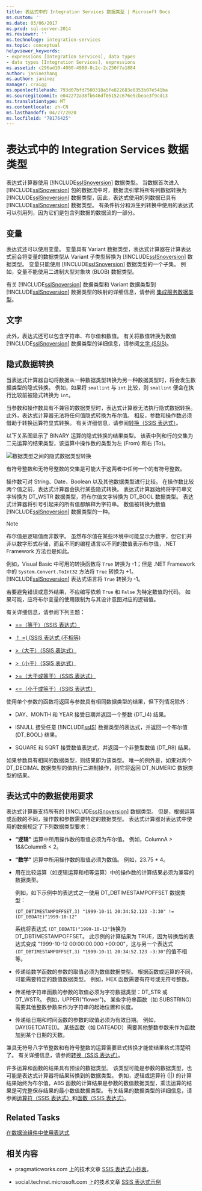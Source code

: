 ```yaml
---
title: 表达式中的 Integration Services 数据类型 | Microsoft Docs
ms.custom: ''
ms.date: 03/06/2017
ms.prod: sql-server-2014
ms.reviewer: ''
ms.technology: integration-services
ms.topic: conceptual
helpviewer_keywords:
- expressions [Integration Services], data types
- data types [Integration Services], expressions
ms.assetid: c296ad10-4080-4988-8c2c-2c250f7a1884
author: janinezhang
ms.author: janinez
manager: craigg
ms.openlocfilehash: 793d07bfd7500318a5fe822683e8353b07e541ba
ms.sourcegitcommit: e042272a38fb646df05152c676e5cbeae3f9cd13
ms.translationtype: MT
ms.contentlocale: zh-CN
ms.lasthandoff: 04/27/2020
ms.locfileid: "78176425"
---
```

# <a name="integration-services-data-types-in-expressions"></a>表达式中的 Integration Services 数据类型
  表达式计算器使用 [!INCLUDE[ssISnoversion](../../../includes/ssisnoversion-md.md)] 数据类型。 当数据首次进入 [!INCLUDE[ssISnoversion](../../../includes/ssisnoversion-md.md)] 包的数据流中时，数据流引擎将所有列数据转换为 [!INCLUDE[ssISnoversion](../../../includes/ssisnoversion-md.md)] 数据类型，因此，表达式使用的列数据已具有 [!INCLUDE[ssISnoversion](../../../includes/ssisnoversion-md.md)] 数据类型。 有条件拆分和派生列转换中使用的表达式可以引用列，因为它们是包含列数据的数据流的一部分。

## <a name="variables"></a>变量
 表达式还可以使用变量。 变量具有 Variant 数据类型，表达式计算器在计算表达式前会将变量的数据类型从 Variant 子类型转换为 [!INCLUDE[ssISnoversion](../../../includes/ssisnoversion-md.md)] 数据类型。 变量只能使用 [!INCLUDE[ssISnoversion](../../../includes/ssisnoversion-md.md)] 数据类型的一个子集。 例如，变量不能使用二进制大型对象块 (BLOB) 数据类型。

 有关 [!INCLUDE[ssISnoversion](../../../includes/ssisnoversion-md.md)] 数据类型和 Variant 数据类型到 [!INCLUDE[ssISnoversion](../../../includes/ssisnoversion-md.md)] 数据类型的映射的详细信息，请参阅 [集成服务数据类型](../data-flow/integration-services-data-types.md)。

## <a name="literals"></a>文字
 此外，表达式还可以包含字符串、布尔值和数值。 有关将数值转换为数值 [!INCLUDE[ssISnoversion](../../../includes/ssisnoversion-md.md)] 数据类型的详细信息，请参阅[文字 (SSIS)](numeric-string-and-boolean-literals.md)。

## <a name="implicit-data-conversion"></a>隐式数据转换
 当表达式计算器自动将数据从一种数据类型转换为另一种数据类型时，将会发生数据类型的隐式转换。 例如，如果将 `smallint` 与 `int` 比较，则 `smallint` 便会在执行比较前被隐式转换为 `int`。

 当参数和操作数具有不兼容的数据类型时，表达式计算器无法执行隐式数据转换。 此外，表达式计算器无法将任何值隐式转换为布尔值。 相反，参数和操作数必须借助于转换运算符显式转换。 有关详细信息，请参阅[转换（SSIS 表达式）](cast-ssis-expression.md)。

 以下关系图显示了 BINARY 运算的隐式转换的结果类型。 该表中列和行的交集为二元运算的结果类型，该运算中操作数的类型为左 (From) 和右 (To)。

 ![数据类型之间的隐式数据类型转换](../media/mw-dts-impl-conver-02.gif "数据类型之间的隐式数据类型转换")

 有符号整数和无符号整数的交集是可能大于这两者中任何一个的有符号整数。

 操作数可对 String、Date、Boolean 以及其他数据类型进行比较。 在操作数比较两个值之前，表达式计算器会执行某些隐式转换。 表达式计算器始终将字符串文字转换为 DT_WSTR 数据类型，将布尔值文字转换为 DT_BOOL 数据类型。 表达式计算器将引号引起来的所有值都解释为字符串。 数值被转换为数值 [!INCLUDE[ssISnoversion](../../../includes/ssisnoversion-md.md)] 数据类型的一种。

> [!NOTE]
>  布尔值是逻辑值而非数字。 虽然布尔值在某些环境中可能显示为数字，但它们并非以数字形式存储，而且不同的编程语言以不同的数值表示布尔值，.NET Framework 方法也是如此。
> 
>  例如，Visual Basic 中可用的转换函数将 `True` 转换为 -1；但是 .NET Framework 中的 `System.Convert.ToInt32` 方法将 `True` 转换为 +1。 [!INCLUDE[ssISnoversion](../../../includes/ssisnoversion-md.md)] 表达式语言将 `True` 转换为 -1。
> 
>  若要避免错误或意外结果，不应编写依赖 `True` 和 `False` 为特定数值的代码。 如果可能，应将布尔变量的使用限制为与其设计意图对应的逻辑值。

 有关详细信息，请参阅下列主题：

-   [==（等于）（SSIS 表达式）](equal-ssis-expression.md)

-   [！ =&#41; &#40;SSIS 表达式 &#40;不相等&#41;](unequal-ssis-expression.md)

-   [>（大于）（SSIS 表达式）](greater-than-ssis-expression.md)

-   [>（小于）（SSIS 表达式）](less-than-ssis-expression.md)

-   [>=（大于或等于）（SSIS 表达式）](greater-than-or-equal-to-ssis-expression.md)

-   [<=（小于或等于）（SSIS 表达式）](less-than-or-equal-to-ssis-expression.md)

 使用单个参数的函数将返回与参数具有相同数据类型的结果，但下列情况除外：

-   DAY、MONTH 和 YEAR 接受日期并返回一个整数 (DT_I4) 结果。

-   ISNULL 接受任意 [!INCLUDE[ssIS](../../includes/ssis-md.md)] 数据类型的表达式，并返回一个布尔值 (DT_BOOL) 结果。

-   SQUARE 和 SQRT 接受数值表达式，并返回一个非整型数值 (DT_R8) 结果。

 如果参数具有相同的数据类型，则结果即为该类型。 唯一的例外是，如果对两个 DT_DECIMAL 数据类型的值执行二进制操作，则它将返回 DT_NUMERIC 数据类型的结果。

## <a name="requirements-for-data-used-in-expressions"></a>表达式中的数据使用要求
 表达式计算器支持所有的 [!INCLUDE[ssISnoversion](../../../includes/ssisnoversion-md.md)] 数据类型。 但是，根据运算或函数的不同，操作数和参数需要特定的数据类型。 表达式计算器对表达式中使用的数据规定了下列数据类型要求：

-   **“逻辑”** 运算中所用操作数的取值必须为布尔值。 例如，ColumnA > 1&&ColumnB < 2。

-   **“数学”** 运算中所用操作数的取值必须为数值。 例如，23.75 * 4。

-   用在比较运算（如逻辑运算和相等运算）中的操作数的计算结果必须为兼容的数据类型。

     例如，如下示例中的表达式之一使用 DT_DBTIMESTAMPOFFSET 数据类型：

     `(DT_DBTIMESTAMPOFFSET,3) "1999-10-11 20:34:52.123 -3:30" != (DT_DBDATE)"1999-10-12"`

     系统将表达式 `(DT_DBDATE)"1999-10-12"`转换为 DT_DBTIMESTAMPOFFSET。 此示例的计算结果为 TRUE，因为转换后的表达式变成 "1999-10-12 00:00:00.000 +00:00"，这与另一个表达式 `(DT_DBTIMESTAMPOFFSET,3) "1999-10-11 20:34:52.123 -3:30"`的值不相等。

-   传递给数学函数的参数的取值必须为数值数据类型。 根据函数或运算的不同，可能需要特定的数值数据类型。 例如，HEX 函数需要有符号或无符号整数。

-   传递给字符串函数的参数的取值必须为字符数据类型：DT_STR 或 DT_WSTR。 例如，UPPER("flower")。 某些字符串函数（如 SUBSTRING）需要其他整数参数来作为字符串的起始位置和长度。

-   传递给日期和时间函数的参数的取值必须为有效日期。 例如，DAY(GETDATE())。 某些函数（如 DATEADD）需要其他整数参数来作为函数加到某个日期的天数。

 兼具无符号八字节整数和有符号整数的运算需要显式转换才能使结果格式清楚明了。 有关详细信息，请参阅[转换（SSIS 表达式）](cast-ssis-expression.md)。

 许多运算和函数的结果具有预设的数据类型。 该类型可能是参数的数据类型，也可能是表达式计算器将结果转换到的数据类型。 例如，逻辑或运算符 (||) 的计算结果始终为布尔值，ABS 函数的计算结果是参数的数值数据类型，乘法运算的结果是可完整保存结果的最小数值数据类型。 有关结果的数据类型的详细信息，请参阅[运算符（SSIS 表达式）](operators-ssis-expression.md)和[函数（SSIS 表达式）](functions-ssis-expression.md)。

## <a name="related-tasks"></a>Related Tasks
 [在数据流组件中使用表达式](../use-an-expression-in-a-data-flow-component.md)

## <a name="related-content"></a>相关内容

-   pragmaticworks.com 上的技术文章 [SSIS 表达式小抄表](https://pragmaticworks.com/Resources/Cheat-Sheets/SSIS-Expression-Cheat-Sheet3)。

-   social.technet.microsoft.com 上的技术文章 [SSIS 表达式示例](https://go.microsoft.com/fwlink/?LinkId=220761)


